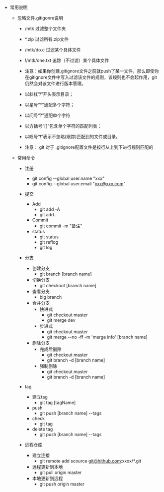 - 常用说明
  - 忽略文件.gitigonre说明
    - /mtk 过滤整个文件夹
    - *.zip 过滤所有.zip文件
    - /mtk/do.c 过滤某个具体文件
    - !/mtk/one.txt 追踪（不过滤）某个具体文件
    - 注意：如果你创建.gitignore文件之前就push了某一文件，那么即使你在gitignore文件中写入过滤该文件的规则，该规则也不会起作用，git仍然会对该文件进行版本管理。

    - 以斜杠“/”开头表示目录；
    - 以星号“*”通配多个字符；
    - 以问号“?”通配单个字符
    - 以方括号“[]”包含单个字符的匹配列表；
    - 以叹号“!”表示不忽略(跟踪)匹配到的文件或目录。
    - 注意： git 对于 .gitignore配置文件是按行从上到下进行规则匹配的

  - 常用命令
    - 注册
      - git config --global user.name "xxx"
      - git config --global user.email "xxx@xxx.com"

    - 提交
      - Add
        - git add -A
        - git add .
      - Commit
        - git commit -m "备注"
      - status
        - git status
        - git reflog
        - git log
    - 分支
      - 创建分支
        - git branch [branch name]
      - 切换分支
        - git checkout [branch name]
      - 查看分支
        - big branch
      - 合并分支
        - 快进式
          - git checkout master
          - git merge dev
        - 步进式
          - git checkout master
          - git merge --no -ff -m 'merge info' [branch name]
      - 删除分支
        - 完成后删除
          - git checkout master
          - git branch -d [branch name]
        - 强制删除
          - git checkout master
          - git branch -d [branch name]
    - tag
      - 建立tag
        - git tag [tagName]
      - push
        - git push [branch name] --tags
      - check
        - git tag
      - delete tag
        - git push [branch name] --tags
    - 远程仓库
      - 建立连接
        - git remote add scource git@hithub.com:xxxx/*.git
      - 远程更新到本地
        - git pull origin master
      - 本地更新到远程
        - git push origin master
       